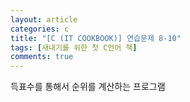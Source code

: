 ```yaml
---
layout: article
categories: c
title: "[C (IT COOKBOOK)] 연습문제 8-10"
tags: [새내기를 위한 첫 C언어 책]
comments: true
---
```


득표수를 통해서 순위를 계산하는 프로그램

<script src="https://gist.github.com/junne47/8278b56d9fbdeb08e651a0c24f1818ed.js"></script>

